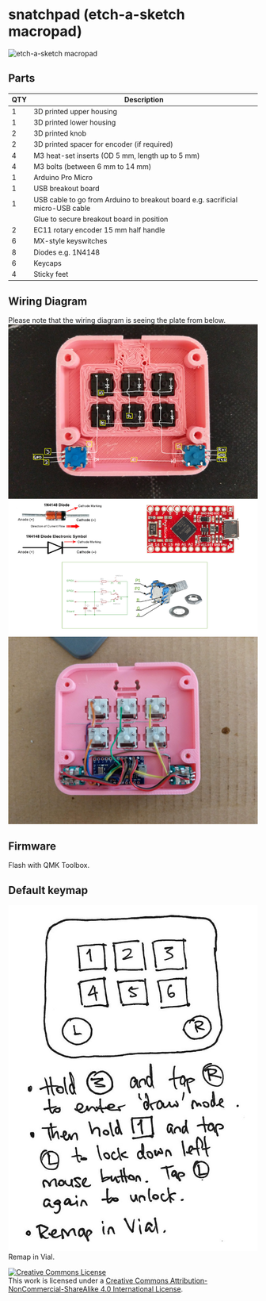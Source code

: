 # snatchpad (etch-a-sketch macropad)
![etch-a-sketch macropad](images/20220213_0004.jpg?raw=true)
## Parts
|QTY|Description|
|---|---|
|1|3D printed upper housing|
|1|3D printed lower housing|
|2|3D printed knob|
|2|3D printed spacer for encoder (if required)|
|4|M3 heat-set inserts (OD 5 mm, length up to 5 mm)|
|4|M3 bolts (between 6 mm to 14 mm)|
|1|Arduino Pro Micro|
|1|USB breakout board|
|1|USB cable to go from Arduino to breakout board e.g. sacrificial micro-USB cable|
||Glue to secure breakout board in position|
|2|EC11 rotary encoder 15 mm half handle|
|6|MX-style keyswitches|
|8|Diodes e.g. 1N4148|
|6|Keycaps|
|4|Sticky feet|
## Wiring Diagram
Please note that the wiring diagram is seeing the plate from below.
![Snatchpad wiring diagram](images/wiring_diagram.jpg?raw=true)
![Example wiring](images/handwire_complete.jpg?raw=true)
## Firmware
Flash with QMK Toolbox.
## Default keymap
![snatchpad instructions](images/instructions.jpg?raw=true)
Remap in Vial.

[![Creative Commons License](https://i.creativecommons.org/l/by-nc-sa/4.0/88x31.png)](http://creativecommons.org/licenses/by-nc-sa/4.0/)  
This work is licensed under a [Creative Commons Attribution-NonCommercial-ShareAlike 4.0 International License](http://creativecommons.org/licenses/by-nc-sa/4.0/).
